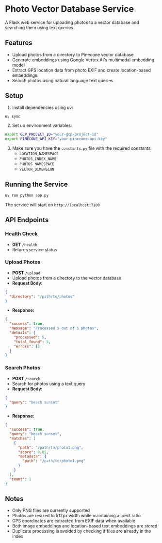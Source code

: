 # Photo Vector Database Service

A Flask web service for uploading photos to a vector database and searching them using text queries.

## Features

- Upload photos from a directory to Pinecone vector database
- Generate embeddings using Google Vertex AI's multimodal embedding model
- Extract GPS location data from photo EXIF and create location-based embeddings
- Search photos using natural language text queries

## Setup

1. Install dependencies using uv:
```bash
uv sync
```

2. Set up environment variables:
```bash
export GCP_PROJECT_ID="your-gcp-project-id"
export PINECONE_API_KEY="your-pinecone-api-key"
```

3. Make sure you have the `constants.py` file with the required constants:
   - `LOCATION_NAMESPACE`
   - `PHOTOS_INDEX_NAME`
   - `PHOTOS_NAMESPACE`
   - `VECTOR_DIMENSION`

## Running the Service

```bash
uv run python app.py
```

The service will start on `http://localhost:7100`

## API Endpoints

### Health Check
- **GET** `/health`
- Returns service status

### Upload Photos
- **POST** `/upload`
- Upload photos from a directory to the vector database
- **Request Body:**
```json
{
  "directory": "/path/to/photos"
}
```
- **Response:**
```json
{
  "success": true,
  "message": "Processed 5 out of 5 photos",
  "details": {
    "processed": 5,
    "total_found": 5,
    "errors": []
  }
}
```

### Search Photos
- **POST** `/search`
- Search for photos using a text query
- **Request Body:**
```json
{
  "query": "beach sunset"
}
```
- **Response:**
```json
{
  "success": true,
  "query": "beach sunset",
  "matches": [
    {
      "path": "/path/to/photo1.png",
      "score": 0.85,
      "metadata": {
        "path": "/path/to/photo1.png"
      }
    }
  ],
  "count": 1
}
```

## Notes

- Only PNG files are currently supported
- Photos are resized to 512px width while maintaining aspect ratio
- GPS coordinates are extracted from EXIF data when available
- Both image embeddings and location-based text embeddings are stored
- Duplicate processing is avoided by checking if files are already in the index
